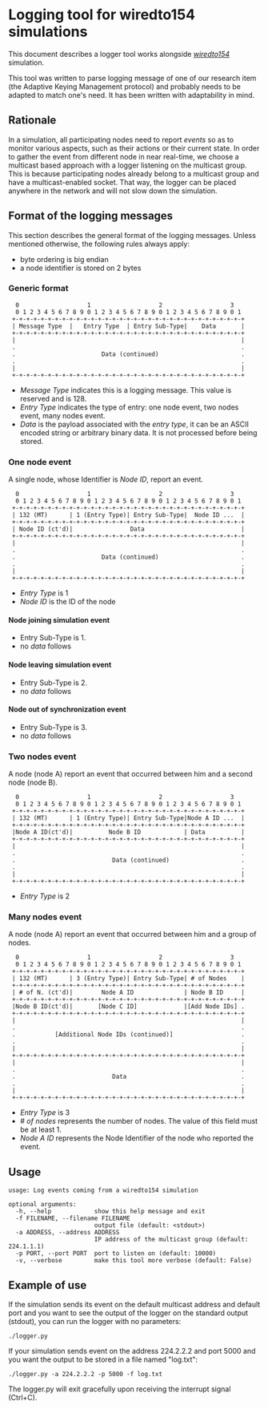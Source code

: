 Logging tool for wiredto154 simulations
=======================================

This document describes a logger tool works alongside *[wiredto154]* simulation.

This tool was written to parse logging message of one of our research item
(the Adaptive Keying Management protocol) and probably needs to be adapted to
match one's need. It has been written with adaptability in mind.

Rationale
---------

In a simulation, all participating nodes need to report *events* so as to
monitor various aspects, such as their actions or their current state.
In order to gather the event from different node in near real-time, we choose a
multicast based approach with a logger listening on the multicast group. This
is because participating nodes already belong to a  multicast group and have a
multicast-enabled socket. That way, the logger can be placed anywhere in the
network and will not slow down the simulation.

Format of the logging messages
------------------------------

This section describes the general format of the logging messages.
Unless mentioned otherwise, the following rules always apply:

* byte ordering is big endian
* a node identifier is stored on 2 bytes

### Generic format

      0                   1                   2                   3
      0 1 2 3 4 5 6 7 8 9 0 1 2 3 4 5 6 7 8 9 0 1 2 3 4 5 6 7 8 9 0 1
     +-+-+-+-+-+-+-+-+-+-+-+-+-+-+-+-+-+-+-+-+-+-+-+-+-+-+-+-+-+-+-+-+
     | Message Type  |   Entry Type  | Entry Sub-Type|    Data       |
     +-+-+-+-+-+-+-+-+-+-+-+-+-+-+-+-+-+-+-+-+-+-+-+-+-+-+-+-+-+-+-+-+
     |                                                               |
     .                                                               .
     .                        Data (continued)                       .
     .                                                               .
     |                                                               |
     +-+-+-+-+-+-+-+-+-+-+-+-+-+-+-+-+-+-+-+-+-+-+-+-+-+-+-+-+-+-+-+-+

* *Message Type* indicates this is a logging message. This value is reserved and is 128.
* *Entry Type* indicates the type of entry: one node event, two nodes event, many nodes event.
* *Data* is the payload associated with the *entry type*, it can be an ASCII encoded
  string or arbitrary binary data. It is not processed before being stored.

### One node event

A single node, whose Identifier is *Node ID*, report an event.

      0                   1                   2                   3
      0 1 2 3 4 5 6 7 8 9 0 1 2 3 4 5 6 7 8 9 0 1 2 3 4 5 6 7 8 9 0 1
     +-+-+-+-+-+-+-+-+-+-+-+-+-+-+-+-+-+-+-+-+-+-+-+-+-+-+-+-+-+-+-+-+
     | 132 (MT)      | 1 (Entry Type)| Entry Sub-Type|  Node ID ...  |
     +-+-+-+-+-+-+-+-+-+-+-+-+-+-+-+-+-+-+-+-+-+-+-+-+-+-+-+-+-+-+-+-+
     | Node ID (ct'd)|                Data                           |
     +-+-+-+-+-+-+-+-+-+-+-+-+-+-+-+-+-+-+-+-+-+-+-+-+-+-+-+-+-+-+-+-+
     |                                                               |
     .                                                               .
     .                        Data (continued)                       .
     .                                                               .
     |                                                               |
     +-+-+-+-+-+-+-+-+-+-+-+-+-+-+-+-+-+-+-+-+-+-+-+-+-+-+-+-+-+-+-+-+

* *Entry Type* is 1
* *Node ID* is the ID of the node

#### Node joining simulation event

* Entry Sub-Type is 1.
* no *data* follows

#### Node leaving simulation event

* Entry Sub-Type is 2.
* no *data* follows

#### Node out of synchronization event

* Entry Sub-Type is 3.
* no *data* follows

### Two nodes event

A node (node A) report an event that occurred between him and a second node (node B).

      0                   1                   2                   3
      0 1 2 3 4 5 6 7 8 9 0 1 2 3 4 5 6 7 8 9 0 1 2 3 4 5 6 7 8 9 0 1
     +-+-+-+-+-+-+-+-+-+-+-+-+-+-+-+-+-+-+-+-+-+-+-+-+-+-+-+-+-+-+-+-+
     | 132 (MT)      | 1 (Entry Type)| Entry Sub-Type|Node A ID ...  |
     +-+-+-+-+-+-+-+-+-+-+-+-+-+-+-+-+-+-+-+-+-+-+-+-+-+-+-+-+-+-+-+-+
     |Node A ID(ct'd)|          Node B ID            | Data          |
     +-+-+-+-+-+-+-+-+-+-+-+-+-+-+-+-+-+-+-+-+-+-+-+-+-+-+-+-+-+-+-+-+
     |                                                               |
     .                                                               .
     .                           Data (continued)                    .
     .                                                               .
     |                                                               |
     +-+-+-+-+-+-+-+-+-+-+-+-+-+-+-+-+-+-+-+-+-+-+-+-+-+-+-+-+-+-+-+-+

* *Entry Type* is 2

### Many nodes event

A node (node A) report an event that occurred between him and a group of nodes.

      0                   1                   2                   3
      0 1 2 3 4 5 6 7 8 9 0 1 2 3 4 5 6 7 8 9 0 1 2 3 4 5 6 7 8 9 0 1
     +-+-+-+-+-+-+-+-+-+-+-+-+-+-+-+-+-+-+-+-+-+-+-+-+-+-+-+-+-+-+-+-+
     | 132 (MT)      | 3 (Entry Type)| Entry Sub-Type| # of Nodes    |
     +-+-+-+-+-+-+-+-+-+-+-+-+-+-+-+-+-+-+-+-+-+-+-+-+-+-+-+-+-+-+-+-+
     | # of N. (ct'd)|        Node A ID              | Node B ID     |
     +-+-+-+-+-+-+-+-+-+-+-+-+-+-+-+-+-+-+-+-+-+-+-+-+-+-+-+-+-+-+-+-+
     |Node B ID(ct'd)|       [Node C ID]             |[Add Node IDs] .
     +-+-+-+-+-+-+-+-+-+-+-+-+-+-+-+-+-+-+-+-+-+-+-+-+-+-+-+-+-+-+-+-+
     |                                                               |
     .                                                               .
     .           [Additional Node IDs (continued)]                   .
     .                                                               .
     |                                                               |
     +-+-+-+-+-+-+-+-+-+-+-+-+-+-+-+-+-+-+-+-+-+-+-+-+-+-+-+-+-+-+-+-+
     |                                                               |
     .                                                               .
     .                           Data                                .
     .                                                               .
     |                                                               |
     +-+-+-+-+-+-+-+-+-+-+-+-+-+-+-+-+-+-+-+-+-+-+-+-+-+-+-+-+-+-+-+-+

* *Entry Type* is 3
* \# *of nodes* represents the number of nodes. The value of this field must be at least 1.
* *Node A ID* represents the Node Identifier of the node who reported the event.


Usage
-----

    usage: Log events coming from a wiredto154 simulation
    
    optional arguments:
      -h, --help            show this help message and exit
      -f FILENAME, --filename FILENAME
                            output file (default: <stdout>)
      -a ADDRESS, --address ADDRESS
                            IP address of the multicast group (default: 224.1.1.1)
      -p PORT, --port PORT  port to listen on (default: 10000)
      -v, --verbose         make this tool more verbose (default: False)

Example of use
--------------

If the simulation sends its event on the default multicast address and default port
and you want to see the output of the logger on the standard output (stdout),
you can run the logger with no parameters:

    ./logger.py

If your simulation sends event on the address 224.2.2.2 and port 5000 and you
want the output to be stored in a file named "log.txt":

    ./logger.py -a 224.2.2.2 -p 5000 -f log.txt

The logger.py will exit gracefully upon receiving the interrupt signal (Ctrl+C).

[wiredto154]: https://github.com/tcheneau/wiredto154
